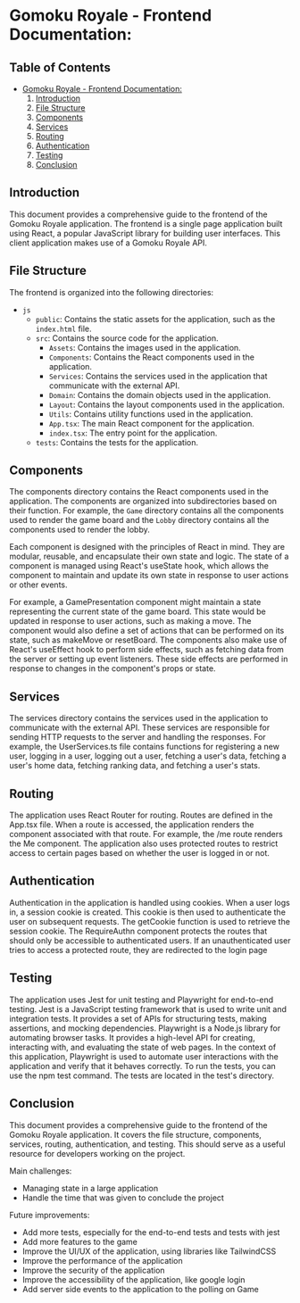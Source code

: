 # Gomoku Royale - Frontend Documentation:

## Table of Contents

- [Gomoku Royale - Frontend Documentation:](#gomoku-royale---frontend-documentation)
    1. [Introduction](#introduction)
    2. [File Structure](#file-structure)
    3. [Components](#components)
    4. [Services](#services)
    5. [Routing](#routing)
    6. [Authentication](#authentication)
    7. [Testing](#testing)
    8. [Conclusion](#conclusion)

## Introduction

This document provides a comprehensive guide to the frontend of the Gomoku Royale application. The frontend is a single
page application built using React, a popular JavaScript library for building user interfaces.
This client application makes use of a Gomoku Royale API.

## File Structure

The frontend is organized into the following directories:

- `js`
    - `public`: Contains the static assets for the application, such as the `index.html` file.
    - `src`: Contains the source code for the application.
        - `Assets`: Contains the images used in the application.
        - `Components`: Contains the React components used in the application.
        - `Services`: Contains the services used in the application that communicate with the external API.
        - `Domain`: Contains the domain objects used in the application.
        - `Layout`: Contains the layout components used in the application.
        - `Utils`: Contains utility functions used in the application.
        - `App.tsx`: The main React component for the application.
        - `index.tsx`: The entry point for the application.
    - `tests`: Contains the tests for the application.

## Components

The components directory contains the React components used in the application. The components are organized into
subdirectories based on their function. For example, the `Game` directory contains all the components used to render
the game board and the `Lobby` directory contains all the components used to render the lobby.

Each component is designed with the principles of React in mind. They are modular, reusable, and encapsulate their own
state and logic. The state of a component is managed using React's useState hook, which allows the component to maintain
and update its own state in response to user actions or other events. 

For example, a GamePresentation component might maintain
a state representing the current state of the game board. This state would be updated in response to user actions, such
as making a move. The component would also define a set of actions that can be performed on its state, such as makeMove
or resetBoard. The components also make use of React's useEffect hook to perform side effects, such as fetching data
from the server or setting up event listeners. These side effects are performed in response to changes in the
component's props or state.

## Services

The services directory contains the services used in the application to communicate with the external API. These
services are responsible for sending HTTP requests to the server and handling the responses. For example, the
UserServices.ts file contains functions for registering a new user, logging in a user, logging out a user, fetching a
user's data, fetching a user's home data, fetching ranking data, and fetching a user's stats.

## Routing

The application uses React Router for routing. Routes are defined in the App.tsx file. When a route is accessed, the
application renders the component associated with that route. For example, the /me route renders the Me component. The
application also uses protected routes to restrict access to certain pages based on whether the user is logged in or
not.

## Authentication

Authentication in the application is handled using cookies. When a user logs in, a session cookie is created. This
cookie is then used to authenticate the user on subsequent requests. The getCookie function is used to retrieve the
session cookie. The RequireAuthn component protects the routes that should only be accessible to authenticated
users. If an unauthenticated user tries to access a protected route, they are redirected to the login page

## Testing

The application uses Jest for unit testing and Playwright for end-to-end testing. Jest is a JavaScript testing framework
that is used to write unit and integration tests. It provides a set of APIs for structuring tests, making assertions,
and mocking dependencies. Playwright is a Node.js library for automating browser tasks. It provides a high-level API for
creating, interacting with, and evaluating the state of web pages. In the context of this application, Playwright is
used to automate user interactions with the application and verify that it behaves correctly. To run the tests, you can
use the npm test command. The tests are located in the test's directory.

## Conclusion

This document provides a comprehensive guide to the frontend of the Gomoku Royale application. It covers the file
structure, components, services, routing, authentication, and testing. This should serve as a useful resource for
developers working on the project.

Main challenges:
- Managing state in a large application
- Handle the time that was given to conclude the project

Future improvements:
- Add more tests, especially for the end-to-end tests and tests with jest
- Add more features to the game
- Improve the UI/UX of the application, using libraries like TailwindCSS
- Improve the performance of the application
- Improve the security of the application
- Improve the accessibility of the application, like google login
- Add server side events to the application to the polling on Game